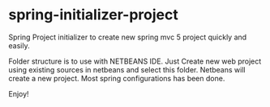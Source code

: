 # spring-initializer-project
Spring Project initializer to create new spring mvc 5 project quickly and easily. 

Folder structure is to use with NETBEANS IDE. Just Create new web project using existing sources in netbeans and select this folder. Netbeans will create a new project.
Most spring configurations has been done.

Enjoy!
